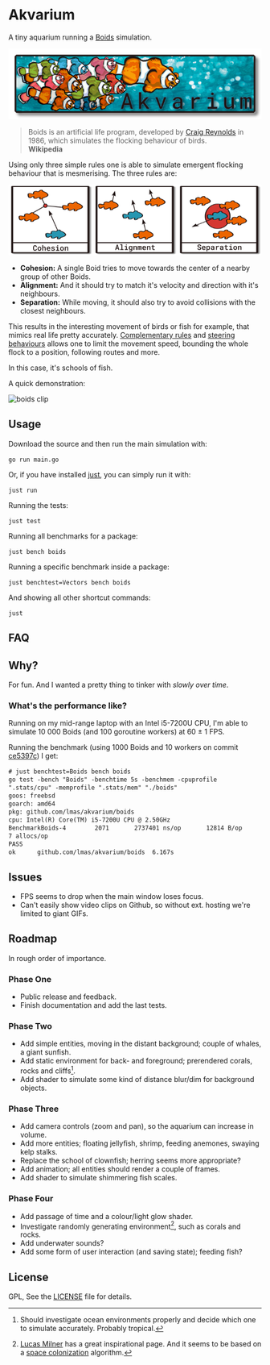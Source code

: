 
# Akvarium

A tiny aquarium running a [Boids] simulation.

![banner]

> Boids is an artificial life program,
> developed by [Craig Reynolds] in 1986,
> which simulates the flocking behaviour of birds.\
> **Wikipedia**

Using only three simple rules one is able to simulate emergent flocking behaviour that is mesmerising.
The three rules are:

![rules]

- **Cohesion:** A single Boid tries to move towards the center of a nearby group of other Boids.
- **Alignment:** And it should try to match it's velocity and direction with it's neighbours.
- **Separation:** While moving, it should also try to avoid collisions with the closest neighbours.

This results in the interesting movement of birds or fish for example,
that mimics real life pretty accurately.
[Complementary rules] and [steering behaviours] allows one to limit the movement speed,
bounding the whole flock to a position, following routes and more.

In this case, it's schools of fish.

A quick demonstration:

![boids clip]

[Boids]: https://en.wikipedia.org/wiki/Boids
[banner]: ./assets/banner.png
[Craig Reynolds]: https://www.red3d.com/cwr/boids/
[rules]: ./assets/rules.png
[boids clip]: ./assets/boids.gif
[Complementary rules]: https://vergenet.net/~conrad/boids/pseudocode.html
[steering behaviours]: https://gamedevelopment.tutsplus.com/series/understanding-steering-behaviors--gamedev-12732



## Usage

Download the source and then run the main simulation with:

    go run main.go

Or, if you have installed [just], you can simply run it with:

    just run

Running the tests:

    just test

Running all benchmarks for a package:

    just bench boids

Running a specific benchmark inside a package:

    just benchtest=Vectors bench boids

And showing all other shortcut commands:

    just



## FAQ

## Why?

For fun. And I wanted a pretty thing to tinker with *slowly over time*.

### What's the performance like?

Running on my mid-range laptop with an Intel i5-7200U CPU,
I'm able to simulate 10 000 Boids (and 100 goroutine workers) at 60 ± 1 FPS.

Running the benchmark (using 1000 Boids and 10 workers on commit [ce5397c]) I get:

```
# just benchtest=Boids bench boids
go test -bench "Boids" -benchtime 5s -benchmem -cpuprofile ".stats/cpu" -memprofile ".stats/mem" "./boids"
goos: freebsd
goarch: amd64
pkg: github.com/lmas/akvarium/boids
cpu: Intel(R) Core(TM) i5-7200U CPU @ 2.50GHz
BenchmarkBoids-4   	    2071	   2737401 ns/op	   12814 B/op	       7 allocs/op
PASS
ok  	github.com/lmas/akvarium/boids	6.167s
```


## Issues

- FPS seems to drop when the main window loses focus.
- Can't easily show video clips on Github, so without ext. hosting we're limited to giant GIFs.

## Roadmap

In rough order of importance.

### Phase One

- Public release and feedback.
- Finish documentation and add the last tests.

### Phase Two

- Add simple entities, moving in the distant background; couple of whales, a giant sunfish.
- Add static environment for back- and foreground; prerendered corals, rocks and cliffs[^1].
- Add shader to simulate some kind of distance blur/dim for background objects.

### Phase Three

- Add camera controls (zoom and pan), so the aquarium can increase in volume.
- Add more entities; floating jellyfish, shrimp, feeding anemones, swaying kelp stalks.
- Replace the school of clownfish; herring seems more appropriate?
- Add animation; all entities should render a couple of frames.
- Add shader to simulate shimmering fish scales.

### Phase Four

- Add passage of time and a colour/light glow shader.
- Investigate randomly generating environment[^2], such as corals and rocks.
- Add underwater sounds?
- Add some form of user interaction (and saving state); feeding fish?

## License

GPL, See the [LICENSE] file for details.

[just]: https://github.com/casey/just
[ce5397c]: https://github.com/lmas/akvarium/commit/ce5397cee27cf6f4698a6bcff17b314aaca788b5
[LICENSE]: LICENSE
[Lucas Milner]: https://www.lucasmilner.com/growing-virtual-coral
[space colonization]: http://marcinignac.com/experiments/space-colonization/

[^1]: Should investigate ocean environments properly and decide which one to simulate accurately. Probably tropical.
[^2]: [Lucas Milner] has a great inspirational page. And it seems to be based on a [space colonization] algorithm.
